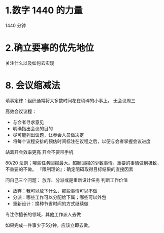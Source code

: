 # 1.数字 1440 的力量
 1440 分钟

# 2.确立要事的优先地位

关注什么以及如何去实现



# 8. 会议缩减法
琐事定律：组织通常将大多数时间花在琐碎的小事上。
无会议周三

高效会议议程：
  - 与会者寻求意见
  - 明确指出会议的目的
  - 尽可能列出议题，让参会人员做决定
  - 将每个议程安排的预估时间标注在议程之后，以便与会者掌握会议进度


站着开会效率更高
开会不要带手机


80/20 法则；哪些任务回报最大。超额回报的少数事情。重要的事情做到极致，不重要的不做。
『限制理论』：确定阻碍取得目标结果的直接因素

问自己三个问题： 放弃、分派或是重新设计任务
判断工作价值
- 放弃：我可以放下什么，那些事情可以不做
- 分派：哪些工作可以分配给下属；哪些可以外包
- 重新设计：换种节省时间的方式继续做


专注你擅长的领域，其他工作派人去做



如果完成一件事少于5分钟，应该立即去做。
